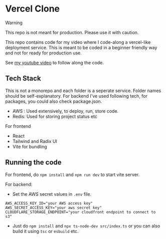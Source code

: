 # Vercel Clone

> [!WARNING]  
> This repo is not meant for production. Please use it with caution.

This repo contains code for my video where I code-along a vercel-like deployment service. This is meant to be coded in a beginner friendly way and not for ready for production use.

See [my youtube video](https://www.youtube.com/watch?v=c8_tafixiAs) to follow along the code.

## Tech Stack

This is not a monorepo and each folder is a seperate service. Folder names should be self-explanatory. For backend I've used following tech, for packages, you could also check package.json.

- AWS : Used extensively, to deploy, run, store code.
- Redis: Used for storing project status etc

For frontend

- React
- Tailwind and Radix UI
- Vite for bundling

## Running the code

For frontend, do `npm install` and `npm run dev` to start vite server.

For backend:

- Set the AWS secret values in `.env` file.

```
AWS_ACCESS_KEY_ID="your AWS access key"
AWS_SECRET_ACCESS_KEY="your aws secret key"
CLOUDFLARE_STORAGE_ENDPOINT="your cloudfront endpoint to connect to s3"
```

- Just do `npm install` and `npx ts-node-dev src/index.ts` or you can also build it using `tsc` or `esbuild` etc.
